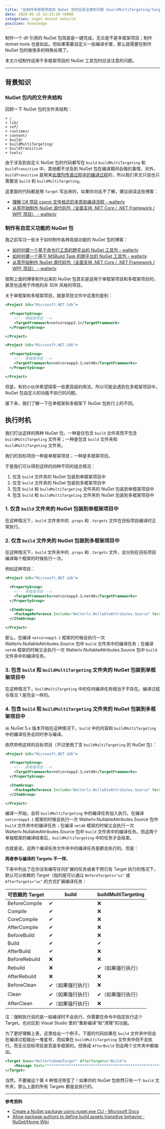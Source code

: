 ```yaml
---
title: "在制作多框架项目的 NuGet 包时应该注意的问题（buildMultiTargeting/TargetFrameworks）"
date: 2020-05-15 14:23:19 +0800
categories: nuget dotnet msbuild
position: knowledge
---
```


制作一个 dll 引用的 NuGet 包简直是一键完成，无论是不是多框架项目；制作 dotnet-tools 也是如此。但如果需要自定义一些编译步骤，那么就需要在制作 NuGet 包时做很多的特殊处理了。

本文介绍制作适用于多框架项目的 NuGet 工具包时应该注意的问题。

---

<div id="toc"></div>

## 背景知识

### NuGet 包内的文件夹结构

回顾一下 NuGet 包的文件夹结构：

```
+ /
+ lib/
+ ref/
+ runtimes/
+ content/
+ build/
+ buildMultiTargeting/
+ buildTransitive
+ tools/
```

由于涉及到自定义 NuGet 包的代码都写在 `build` `buildMultiTargeting` 和 `buildTransitive` 中，其他都不涉及到 NuGet 包在编译期间会做的事情，另外，`buildTransitive` 是用来[处理包传递过程中的编译过程](https://github.com/NuGet/Home/wiki/Allow-package--authors-to-define-build-assets-transitive-behavior)的，所以我们本文只说也只需要说 `build` 和 `buildMultiTargeting`。

这里面的代码都是用 `Target` 写出来的，如果你对此不了解，建议阅读这些博客：

- [理解 C# 项目 csproj 文件格式的本质和编译流程 - walterlv](/post/understand-the-csproj.html)
- [从零开始制作 NuGet 源代码包（全面支持 .NET Core / .NET Framework / WPF 项目） - walterlv](/post/build-source-code-package-for-wpf-projects)

### 制作有自定义功能的 NuGet 包

我之前写过一些关于如何制作各种高级功能的 NuGet 包的博客：

- [如何创建一个基于命令行工具的跨平台的 NuGet 工具包 - walterlv](/post/create-a-cross-platform-command-based-nuget-tool)
- [如何创建一个基于 MSBuild Task 的跨平台的 NuGet 工具包 - walterlv](/post/create-a-cross-platform-msbuild-task-based-nuget-tool)
- [从零开始制作 NuGet 源代码包（全面支持 .NET Core / .NET Framework / WPF 项目） - walterlv](/post/build-source-code-package-for-wpf-projects)

按照上面的博客制作出来的 NuGet 包其实是适用于单框架项目和多框架项目的，甚至也适用于传统的非 SDK 风格的项目。

关于单框架和多框架项目，就是项目文件中这里的差别：

```xml
<Project Sdk="Microsoft.NET.Sdk">

  <PropertyGroup>
    <!-- 单框架项目 -->
    <TargetFramework>netcoreapp3.1</TargetFramework>
  </PropertyGroup>

</Project>
```

```xml
<Project Sdk="Microsoft.NET.Sdk">

  <PropertyGroup>
    <!-- 多框架项目 -->
    <TargetFrameworks>netcoreapp3.1;net48</TargetFrameworks>
  </PropertyGroup>

</Project>
```

但是，有的小伙伴希望探索一些更高级的用法，所以可能会遇到在多框架项目中，NuGet 包自定义的功能不执行的问题。

接下来，我们了解一下在单框架和多框架下 NuGet 包执行上的不同。

## 执行时机

我们打出这样的两种 NuGet 包，一种是仅包含 `build` 文件夹而不包含 `buildMultiTargeting` 文件夹；一种是包含 `build` 文件夹和 `buildMultiTargeting` 文件夹。

我们的目标项目一种是单框架项目；一种是多框架项目。

于是我们可以得到这样的四种不同的组合情况：

1. 仅含 `build` 文件夹的 NuGet 包装到单框架项目中
1. 仅含 `build` 文件夹的 NuGet 包装到多框架项目中
1. 包含 `build` 和 `buildMultiTargeting` 文件夹的 NuGet 包装到单框架项目中
1. 包含 `build` 和 `buildMultiTargeting` 文件夹的 NuGet 包装到多框架项目中

### 1. 仅含 `build` 文件夹的 NuGet 包装到单框架项目中

在这种情况下，`build` 文件夹中的 `.props` 和 `.targets` 文件在目标项目编译时正常执行。

### 2. 仅含 `build` 文件夹的 NuGet 包装到多框架项目中

在这种情况下，`build` 文件夹中的 `.props` 和 `.targets` 文件，会分别在目标项目编译每个框架的时候执行一次。

例如这种项目：

```xml
<Project Sdk="Microsoft.NET.Sdk">

  <PropertyGroup>
    <!-- 多框架项目 -->
    <TargetFrameworks>netcoreapp3.1;net48</TargetFrameworks>
  </PropertyGroup>

  <ItemGroup>
    <PackageReference Include="Walterlv.NullableAttributes.Source" Version="0.15.0" />
  </ItemGroup>

</Project>
```

那么，在编译 `netcoreapp3.1` 框架的时候会执行一次 Walterlv.NullableAttributes.Source 包中 `build` 文件夹中的编译任务；在编译 `net48` 框架的时候又会执行一次 Walterlv.NullableAttributes.Source 包中 `build` 文件夹中的编译任务。

### 3. 包含 `build` 和 `buildMultiTargeting` 文件夹的 NuGet 包装到单框架项目中

在这种情况下，`buildMultiTargeting` 中的任何编译任务相当于不存在。编译过程与情况 1 是完全一样的。

### 4. 包含 `build` 和 `buildMultiTargeting` 文件夹的 NuGet 包装到多框架项目中

从 NuGet 5.x 版本开始在这种情况下，`build` 中的内容和 `buildMultiTargeting` 中的编译任务会同时参与编译。

依然举例这样的目标项目（不过使用了含 `buildMultiTargeting` 的 NuGet 包）：

```xml
<Project Sdk="Microsoft.NET.Sdk">

  <PropertyGroup>
    <!-- 多框架项目 -->
    <TargetFrameworks>netcoreapp3.1;net48</TargetFrameworks>
  </PropertyGroup>

  <ItemGroup>
    <PackageReference Include="Walterlv.NullableAttributes.Source" Version="2.1.1" />
  </ItemGroup>

</Project>
```

编译一开始，会将 `buildMultiTargeting` 中的编译任务加入执行。在编译 `netcoreapp3.1` 框架的时候会执行一次 Walterlv.NullableAttributes.Source 包中 `build` 文件夹中的编译任务；在编译 `net48` 框架的时候又会执行一次 Walterlv.NullableAttributes.Source 包中 `build` 文件夹中的编译任务。而这两个单独框架的编译结束后，`buildMultiTargeting` 中的任务才会结束。

也就是说，这两个编译任务文件夹中的编译任务是都会执行的。但是：

**两者参与编译的 Targets 不一样**。

下表中列出了在你没有编写任何扩展的任务或者干预已有 Target 执行的情况下，默认可以依赖的 Target（指的是可以通过 `BeforeTargets="xx"` 或 `AfterTargets="xx"` 的方式扩展编译任务：

| 可依赖的 Target | build             | buildMultiTargeting |
| --------------- | ----------------- | ------------------- |
| BeforeCompile   | ✔                 | ❌                   |
| Compile         | ✔                 | ❌                   |
| CoreCompile     | ✔                 | ❌                   |
| AfterCompile    | ✔                 | ❌                   |
| BeforeBuild     | ✔                 | ❌                   |
| Build           | ✔                 | ✔                   |
| AfterBuild      | ✔                 | ❌                   |
| BeforeRebuild   | ❌                 | ❌                   |
| Rebuild         | ❌                 | ✔（如果强行执行）   |
| AfterRebuild    | ❌                 | ❌                   |
| BeforeClean     | ✔（如果强行执行） | ❌                   |
| Clean           | ✔（如果强行执行） | ✔（如果强行执行）   |
| AfterClean      | ✔（如果强行执行） | ❌                   |

注：强制执行说的是一般编译时不会执行，你需要在命令中指定执行这个 Target。也对应到 Visual Studio 里的“重新编译”和“清理”的功能。

为了更好理解上表，这里给出一个例子。下面的代码如果在 `build` 文件夹中则会在编译过程输出一堆星号，而如果在 `buildMultiTargeting` 文件夹中则不会执行。而无论目标项目是否是多框架的。但换成 `AfterBuild` 则会两个文件夹中都输出。

```xml
<Target Name="WalterlvDemoTarget" AfterTargets="Build">
    <Message Text="****************************************************************" />
</Target>
```

当然，不要被这个第 4 种情况带歪了！如果你的 NuGet 包依然只有一个 `build` 文件夹，那么上面的所有 Targets 都是会执行的。

---

**参考资料**

- [Create a NuGet package using nuget.exe CLI - Microsoft Docs](https://docs.microsoft.com/en-us/nuget/create-packages/creating-a-package)
- [Allow package authors to define build assets transitive behavior · NuGet/Home Wiki](https://github.com/NuGet/Home/wiki/Allow-package--authors-to-define-build-assets-transitive-behavior)
